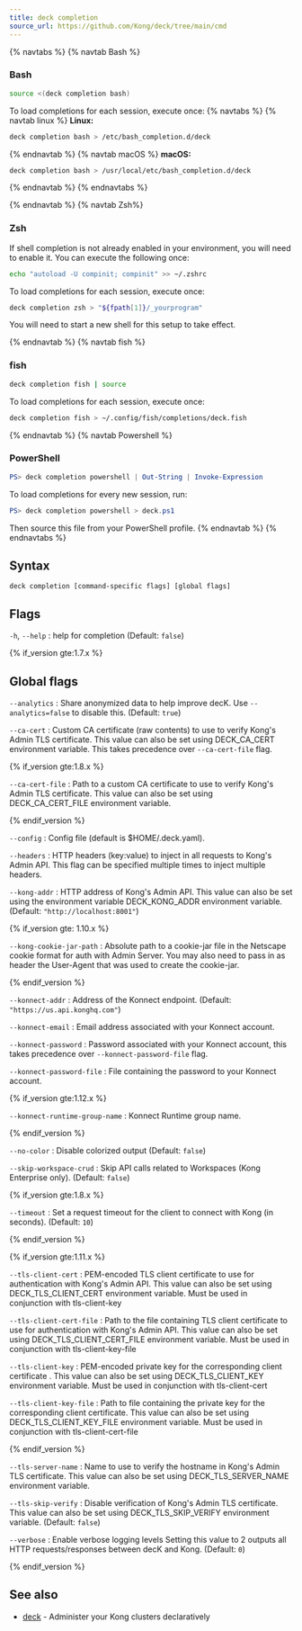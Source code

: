 ```yaml
---
title: deck completion
source_url: https://github.com/Kong/deck/tree/main/cmd
---
```



{% navtabs %}
{% navtab Bash %}
### Bash
```sh
source <(deck completion bash)
```

To load completions for each session, execute once:
{% navtabs %}
{% navtab linux %}
**Linux:**
```sh
deck completion bash > /etc/bash_completion.d/deck
```
{% endnavtab %}
{% navtab  macOS %}
**macOS:**
```sh
deck completion bash > /usr/local/etc/bash_completion.d/deck
```
{% endnavtab %}
{% endnavtabs %}

{% endnavtab %}
{% navtab Zsh%}

### Zsh
If shell completion is not already enabled in your environment,
you will need to enable it. You can execute the following once:
```sh
echo "autoload -U compinit; compinit" >> ~/.zshrc
```

To load completions for each session, execute once:
```sh
deck completion zsh > "${fpath[1]}/_yourprogram"
```

You will need to start a new shell for this setup to take effect.

{% endnavtab %}
{% navtab fish %}

### fish

```sh
deck completion fish | source
```

To load completions for each session, execute once:
```sh
deck completion fish > ~/.config/fish/completions/deck.fish
```

{% endnavtab %}
{% navtab Powershell %}

### PowerShell

```powershell
PS> deck completion powershell | Out-String | Invoke-Expression
```

To load completions for every new session, run:
```powershell
PS> deck completion powershell > deck.ps1
```

Then source this file from your PowerShell profile.
{% endnavtab %}
{% endnavtabs %}



## Syntax

```
deck completion [command-specific flags] [global flags]
```

## Flags

`-h`, `--help`
:  help for completion (Default: `false`)


{% if_version gte:1.7.x %}

## Global flags

`--analytics`
:  Share anonymized data to help improve decK.
Use `--analytics=false` to disable this. (Default: `true`)

`--ca-cert`
:  Custom CA certificate (raw contents) to use to verify Kong's Admin TLS certificate.
This value can also be set using DECK_CA_CERT environment variable.
This takes precedence over `--ca-cert-file` flag.

{% if_version gte:1.8.x %}

`--ca-cert-file`
:  Path to a custom CA certificate to use to verify Kong's Admin TLS certificate.
This value can also be set using DECK_CA_CERT_FILE environment variable.

{% endif_version %}

`--config`
:  Config file (default is $HOME/.deck.yaml).

`--headers`
:  HTTP headers (key:value) to inject in all requests to Kong's Admin API.
This flag can be specified multiple times to inject multiple headers.

`--kong-addr`
:  HTTP address of Kong's Admin API.
This value can also be set using the environment variable DECK_KONG_ADDR
 environment variable. (Default: `"http://localhost:8001"`)

{% if_version gte: 1.10.x %}

`--kong-cookie-jar-path`
:  Absolute path to a cookie-jar file in the Netscape cookie format for auth with Admin Server.
You may also need to pass in as header the User-Agent that was used to create the cookie-jar.

{% endif_version %}

`--konnect-addr`
:  Address of the Konnect endpoint. (Default: `"https://us.api.konghq.com"`)

`--konnect-email`
:  Email address associated with your Konnect account.

`--konnect-password`
:  Password associated with your Konnect account, this takes precedence over `--konnect-password-file` flag.

`--konnect-password-file`
:  File containing the password to your Konnect account.

{% if_version gte:1.12.x %}

`--konnect-runtime-group-name`
:  Konnect Runtime group name.

{% endif_version %}

`--no-color`
:  Disable colorized output (Default: `false`)

`--skip-workspace-crud`
:  Skip API calls related to Workspaces (Kong Enterprise only). (Default: `false`)

{% if_version gte:1.8.x %}

`--timeout`
:  Set a request timeout for the client to connect with Kong (in seconds). (Default: `10`)

{% endif_version %}

{% if_version gte:1.11.x %}

`--tls-client-cert`
:  PEM-encoded TLS client certificate to use for authentication with Kong's Admin API.
This value can also be set using DECK_TLS_CLIENT_CERT environment variable. Must be used in conjunction with tls-client-key


`--tls-client-cert-file`
:  Path to the file containing TLS client certificate to use for authentication with Kong's Admin API.
This value can also be set using DECK_TLS_CLIENT_CERT_FILE environment variable. Must be used in conjunction with tls-client-key-file

`--tls-client-key`
:  PEM-encoded private key for the corresponding client certificate .
This value can also be set using DECK_TLS_CLIENT_KEY environment variable. Must be used in conjunction with tls-client-cert

`--tls-client-key-file`
:  Path to file containing the private key for the corresponding client certificate.
This value can also be set using DECK_TLS_CLIENT_KEY_FILE environment variable. Must be used in conjunction with tls-client-cert-file

{% endif_version %}

`--tls-server-name`
:  Name to use to verify the hostname in Kong's Admin TLS certificate.
This value can also be set using DECK_TLS_SERVER_NAME environment variable.

`--tls-skip-verify`
:  Disable verification of Kong's Admin TLS certificate.
This value can also be set using DECK_TLS_SKIP_VERIFY environment variable. (Default: `false`)

`--verbose`
:  Enable verbose logging levels
Setting this value to 2 outputs all HTTP requests/responses
between decK and Kong. (Default: `0`)


{% endif_version %}

## See also

* [deck](/deck/{{page.kong_version}}/reference/deck)	 - Administer your Kong clusters declaratively


